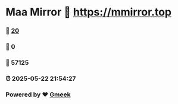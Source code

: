 # Maa Mirror :link: https://mmirror.top 
### :page_facing_up: [20](https://mmirror.top/tag.html) 
### :speech_balloon: 0 
### :hibiscus: 57125 
### :alarm_clock: 2025-05-22 21:54:27 
### Powered by :heart: [Gmeek](https://github.com/Meekdai/Gmeek)
